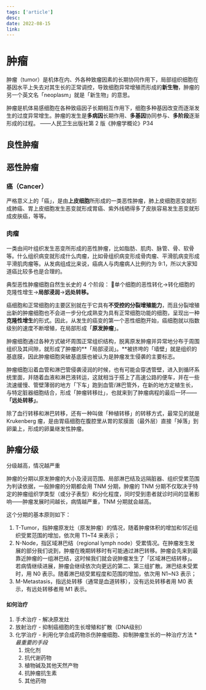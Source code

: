 ```yaml
---
tags: ['article']
desc: 
date: 2022-08-15
link: 
---
```


# 肿瘤
肿瘤（tumor）是机体在内、外各种致瘤因素的长期协同作用下，局部组织细胞在基因水平上失去对其生长的正常调控，导致细胞异常增殖而形成的**新生物**，肿瘤的另一个英文名「neoplasm」就是「新生物」的意思。


肿瘤是机体易感细胞在各种致癌因子长期相互作用下，细胞多种基因改变而逐渐发生的过度异常增生。肿瘤的发生是**多病因**长期作用、**多基因**协同参与、**多阶段**逐渐形成的过程。
——人民卫生出版社第 2 版《肿瘤学概论》P34

## 良性肿瘤
## 恶性肿瘤
### 癌（Cancer）
严格意义上的「癌」，是由**上皮细胞**所形成的一类恶性肿瘤，肺上皮细胞恶变就形成肺癌、胃上皮细胞发生恶变就形成胃癌、紫外线晒得多了皮肤容易发生恶变就形成皮肤癌，等等。

### 肉瘤
一类由间叶组织发生恶变所形成的恶性肿瘤，比如脂肪、肌肉、脉管、骨、软骨等。什么组织病变就形成什么肉瘤，比如骨组织病变形成骨肉瘤、平滑肌病变形成平滑肌肉瘤等。从发病组成比来说，癌病人与肉瘤病人比例约为 9:1，所以大家知道癌比较多也是合理的。


典型恶性肿瘤细胞自然生长史的 4 个阶段：
🔴单个细胞的恶性转化→转化细胞的克隆性增生→**局部浸润**→**远处转移。**

癌细胞和正常细胞的主要区别就在于它具有**不受控的分裂增殖能力**，而且分裂增殖出新的肿瘤细胞也不会进一步分化成熟变为具有正常细胞功能的细胞，呈现出一种**克隆性增生**的形式。因此，从发生的癌变的第一个恶性细胞开始，癌细胞就以指数级别的速度不断增殖，在局部形成「**原发肿瘤**」。


肿瘤细胞通过各种方式破坏周围正常组织结构，脱离原发肿瘤并异常地分布于周围组织及其间隙，就形成了肿瘤的**「局部浸润」。**被挤垮的「墙壁」就是组织的基底膜，因此肿瘤细胞突破基底膜也被认为是肿瘤发生侵袭的主要标志。

肿瘤细胞沿着血管和淋巴管侵袭浸润的时候，也有可能会穿透管壁，进入到循环系统里面，并随着血液和淋巴液转运，这就相当于搭上了高速公路的便车，并在一些流速缓慢、管壁薄弱的地方「下车」跑到血管/淋巴管外，在新的地方定植生长，与特定脏器细胞结合，形成「肿瘤转移灶」，也就来到了肿瘤病程的最后一环——**「远处转移」**。

除了血行转移和淋巴转移，还有一种叫做「种植转移」的转移方式，最常见的就是 Krukenberg 瘤，是由胃癌细胞在腹腔里从胃的浆膜面（最外层）直接「掉落」到卵巢上，形成的卵巢继发性肿瘤。


## 肿瘤分级

分级越高，情况越严重

肿瘤的分期以原发肿瘤的大小及浸润范围、局部淋巴结及远隔脏器、组织受累范围为判读依据，一般肿瘤的分期都会用 TNM 分期，肿瘤的 TNM 分期不仅取决于特定的肿瘤组织学类型（或分子表型）和分化程度，同时受到患者就诊时间的显著影响——肿瘤发展时间越长，病情越严重，TNM 分期就会越高。


这个分期的基本原则如下：
1.  T-Tumor，指肿瘤原发灶（原发肿瘤）的情况，随着肿瘤体积的增加和邻近组织受累范围的增加，依次用 T1~T4 来表示；
2.  N-Node，指区域淋巴结（regional lymph node）受累情况。在肿瘤发生发展的部分我们说到，肿瘤在晚期转移时有可能通过淋巴转移。肿瘤会先来到最靠近肿瘤的一组淋巴结，这时候我们就会说肿瘤发生了「区域淋巴结转移」。若病情继续进展，肿瘤会继续依次向更远的第二、第三组扩散。淋巴结未受累时，用 N0 表示。随着淋巴结受累程度和范围的增加，依次用 N1~N3 表示；
3.  M-Metastasis，指远处转移（通常是血道转移），没有远处转移者用 M0 表示，有远处转移者用 M1 表示。

#### 如何治疗
1. 手术治疗 - 解决原发灶
2. 放射治疗 - 抑制癌细胞的生长增殖和扩散（DNA级别）
3. 化学治疗 - 利用化学合成药物杀伤肿瘤细胞、抑制肿瘤生长的一种治疗方法 **最重要的手段*
	1. 烷化剂
	2. 抗代谢药物
	3. 植物碱及其他天然产物
	4. 抗肿瘤抗生素
	5. 其他药物